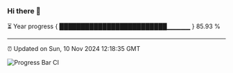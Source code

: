 ### Hi there 👋

⏳ Year progress { █████████████████████████▁▁▁▁▁ } 85.93 %

---

⏰ Updated on Sun, 10 Nov 2024 12:18:35 GMT

![Progress Bar CI](https://github.com/code-lakshay/GitHub-Actions-Demo/workflows/Progress%20Bar%20CI/badge.svg)
